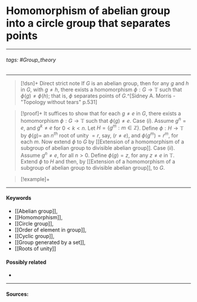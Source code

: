 # Homomorphism of abelian group into a circle group that separates points
***
###### tags: #Group_theory
***
>[!dsn]+ Direct strict note
>If $G$ is an abelian group, then for any $g$ and $h$ in $G$, with $g\ne h$, there exists a homomorphism $\phi:G\to\mathbb{T}$ such that $\phi(g)\ne\phi(h)$; that is, $\phi$ separates points of $G$.^[Sidney A. Morris - "Topology without tears" p.531]

>[!proof]+
>It suffices to show that for each $g\ne e$ in $G$, there exists a homomorphism $\phi:G\to\mathbb{T}$ such that $\phi(g)\ne e$.
>Case $(i)$. Assume $g^{n}=e$, and $g^{k}\ne e$ for $0<k<n$. Let $H=\{g^{m}:m\in\mathbb{Z}\}$. Define $\phi:H\to\mathbb{T}$ by $\phi(g)=$ an $n^{th}$ root of unity $=r$, say, $(r\ne e)$, and $\phi(g^{m})=r^{m}$, for each $m$. Now extend $\phi$ to $G$ by [[Extension of a homomorphism of a subgroup of abelian group to divisible abelian group]].
>Case $(ii)$. Assume $g^{n}\ne e$, for all $n>0$. Define $\phi(g)=z$, for any $z\ne e$ in $\mathbb{T}$. Extend $\phi$ to $H$ and then, by [[Extension of a homomorphism of a subgroup of abelian group to divisible abelian group]], to $G$.

>[!example]+ 
>
***
#### Keywords
- [[Abelian group]],
- [[Homomorphism]],
- [[Circle group]],
- [[Order of element in group]],
- [[Cyclic group]],
- [[Group generated by a set]],
- [[Roots of unity]]
#### Possibly related
- 
***
#### Sources: